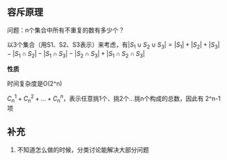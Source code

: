 ## 容斥原理

问题：n个集合中所有不重复的数有多少个？

以3个集合（用S1、S2、S3表示）来考虑，有$|S_1 \cup S_2 \cup S_3| = |S_1| + |S_2| + |S_3| - |S_1 \cap S_2| - |S_1 \cap S_3| - |S_2 \cap S_3| + |S_1 \cap S_2 \cap S_3|$

**性质**

时间复杂度是O(2^n)

$C_n^1 + C_n^2 + ... + C_n^n$，表示任意挑1个、挑2个...挑n个构成的总数，因此有 2^n-1 项





## 补充

1. 不知道怎么做的时候，分类讨论能解决大部分问题